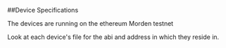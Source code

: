 ##Device Specifications

The devices are running on the ethereum Morden testnet


Look at each device's file for the abi and address in which they reside in. 






